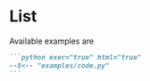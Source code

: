 # List

Available examples are

````md exec="1" source="tabbed-right"
```python exec="true" html="true"
--8<-- "examples/code.py"
```
````
